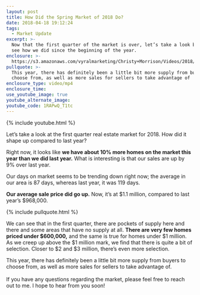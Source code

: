 ```yaml
---
layout: post
title: How Did the Spring Market of 2018 Do?
date: 2018-04-18 19:12:24
tags:
  - Market Update
excerpt: >-
  Now that the first quarter of the market is over, let’s take a look back to
  see how we did since the beginning of the year.
enclosure: >-
  https://s3.amazonaws.com/vyralmarketing/Christy+Morrison/Videos/2018/How+Did+The+Spring+Market+Do%253F+-Truckee+Real+Estate+Agent.mp4
pullquote: >-
  This year, there has definitely been a little bit more supply from buyers to
  choose from, as well as more sales for sellers to take advantage of
enclosure_type: video/mp4
enclosure_time:
use_youtube_image: true
youtube_alternate_image:
youtube_code: 1RAPwQ_T1tc
---
```


{% include youtube.html %}

Let’s take a look at the first quarter real estate market for 2018. How did it shape up compared to last year?

Right now, it looks like **we have about 10% more homes on the market this year than we did last year.** What is interesting is that our sales are up by 9% over last year.

Our days on market seems to be trending down right now; the average in our area is 87 days, whereas last year, it was 119 days.

**Our average sale price did go up.** Now, it’s at $1.1 million, compared to last year’s $968,000.

{% include pullquote.html %}

We can see that in the first quarter, there are pockets of supply here and there and some areas that have no supply at all. **There are very few homes priced under $600,000,** and the same is true for homes under $1 million. As we creep up above the $1 million mark, we find that there is quite a bit of selection. Closer to $2 and $3 million, there’s even more selection.

This year, there has definitely been a little bit more supply from buyers to choose from, as well as more sales for sellers to take advantage of.<br><br>If you have any questions regarding the market, please feel free to reach out to me. I hope to hear from you soon!<br>&nbsp;

&nbsp;